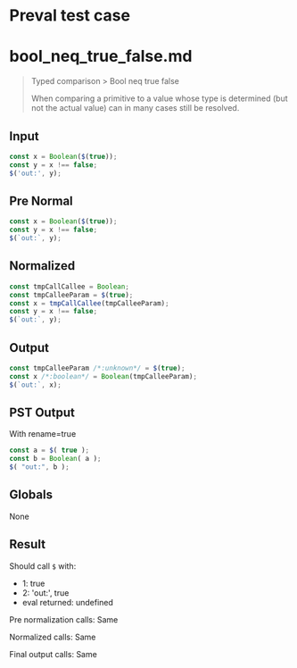 # Preval test case

# bool_neq_true_false.md

> Typed comparison > Bool neq true false
>
> When comparing a primitive to a value whose type is determined (but not the actual value) can in many cases still be resolved.

## Input

`````js filename=intro
const x = Boolean($(true));
const y = x !== false;
$('out:', y);
`````

## Pre Normal


`````js filename=intro
const x = Boolean($(true));
const y = x !== false;
$(`out:`, y);
`````

## Normalized


`````js filename=intro
const tmpCallCallee = Boolean;
const tmpCalleeParam = $(true);
const x = tmpCallCallee(tmpCalleeParam);
const y = x !== false;
$(`out:`, y);
`````

## Output


`````js filename=intro
const tmpCalleeParam /*:unknown*/ = $(true);
const x /*:boolean*/ = Boolean(tmpCalleeParam);
$(`out:`, x);
`````

## PST Output

With rename=true

`````js filename=intro
const a = $( true );
const b = Boolean( a );
$( "out:", b );
`````

## Globals

None

## Result

Should call `$` with:
 - 1: true
 - 2: 'out:', true
 - eval returned: undefined

Pre normalization calls: Same

Normalized calls: Same

Final output calls: Same
